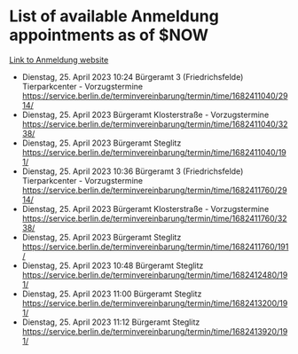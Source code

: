 # List of available Anmeldung appointments as of $NOW
[Link to Anmeldung website](https://service.berlin.de/terminvereinbarung/termin/tag.php?termin=1&anliegen[]=120686&dienstleisterlist=122210,122217,327316,122219,327312,122227,327314,122231,327346,122243,327348,122254,122252,329742,122260,329745,122262,329748,122271,327278,122273,327274,122277,327276,330436,122280,327294,122282,327290,122284,327292,122291,327270,122285,327266,122286,327264,122296,327268,150230,329760,122297,327286,122294,327284,122312,329763,122314,329775,122304,327330,122311,327334,122309,327332,317869,122281,327352,122279,329772,122283,122276,327324,122274,327326,122267,329766,122246,327318,122251,327320,122257,327322,122208,327298,122226,327300&herkunft=http%3A%2F%2Fservice.berlin.de%2Fdienstleistung%2F120686%2F)
- Dienstag, 25. April 2023 10:24 Bürgeramt 3 (Friedrichsfelde) Tierparkcenter - Vorzugstermine https://service.berlin.de/terminvereinbarung/termin/time/1682411040/2914/
- Dienstag, 25. April 2023  Bürgeramt Klosterstraße - Vorzugstermine https://service.berlin.de/terminvereinbarung/termin/time/1682411040/3238/
- Dienstag, 25. April 2023  Bürgeramt Steglitz https://service.berlin.de/terminvereinbarung/termin/time/1682411040/191/
- Dienstag, 25. April 2023 10:36 Bürgeramt 3 (Friedrichsfelde) Tierparkcenter - Vorzugstermine https://service.berlin.de/terminvereinbarung/termin/time/1682411760/2914/
- Dienstag, 25. April 2023  Bürgeramt Klosterstraße - Vorzugstermine https://service.berlin.de/terminvereinbarung/termin/time/1682411760/3238/
- Dienstag, 25. April 2023  Bürgeramt Steglitz https://service.berlin.de/terminvereinbarung/termin/time/1682411760/191/
- Dienstag, 25. April 2023 10:48 Bürgeramt Steglitz https://service.berlin.de/terminvereinbarung/termin/time/1682412480/191/
- Dienstag, 25. April 2023 11:00 Bürgeramt Steglitz https://service.berlin.de/terminvereinbarung/termin/time/1682413200/191/
- Dienstag, 25. April 2023 11:12 Bürgeramt Steglitz https://service.berlin.de/terminvereinbarung/termin/time/1682413920/191/
